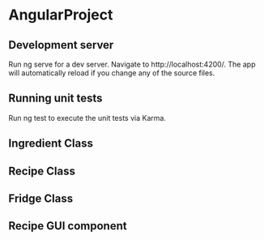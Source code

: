 # AngularProject

## Development server

Run ng serve for a dev server. Navigate to http://localhost:4200/. The app will automatically reload if you change any of the source files.

## Running unit tests

Run ng test to execute the unit tests via Karma.


## Ingredient Class

## Recipe Class

## Fridge Class

## Recipe GUI component

